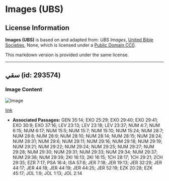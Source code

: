 # Images (UBS)

## License Information

**Images (UBS)** is based on and adapted from: _UBS Images_, [United Bible Societies](https://unitedbiblesocieties.org/), None, which is licensed under a [Public Domain CC0](https://creativecommons.org/public-domain/cc0/).

This markdown version is provided under the same license.



--------------------------------

## سقي (id: 293574)

### Image Content

![Image](https://cdn.aquifer.bible/aquifer-content/resources/Media/WEB-0457_libation.jpg)

[link](https://cdn.aquifer.bible/aquifer-content/resources/Media/WEB-0457_libation.jpg)

* **Associated Passages:** GEN 35:14; EXO 25:29; EXO 29:40; EXO 29:41; EXO 30:9; EXO 37:16; LEV 23:13; LEV 23:18; LEV 23:37; NUM 4:7; NUM 6:15; NUM 6:17; NUM 15:5; NUM 15:7; NUM 15:10; NUM 15:24; NUM 28:7; NUM 28:8; NUM 28:9; NUM 28:10; NUM 28:14; NUM 28:15; NUM 28:24; NUM 28:31; NUM 29:6; NUM 29:11; NUM 29:16; NUM 29:18; NUM 29:19; NUM 29:21; NUM 29:22; NUM 29:24; NUM 29:25; NUM 29:27; NUM 29:28; NUM 29:30; NUM 29:31; NUM 29:33; NUM 29:34; NUM 29:37; NUM 29:38; NUM 29:39; 2KI 16:13; 2KI 16:15; 1CH 28:17; 1CH 29:21; 2CH 29:35; EZR 7:17; PSA 16:4; ISA 57:6; JER 7:18; JER 19:13; JER 32:29; JER 44:17; JER 44:18; JER 44:19; JER 44:25; JER 52:19; EZK 20:28; EZK 45:17; JOL 1:9; JOL 1:13; JOL 2:14

